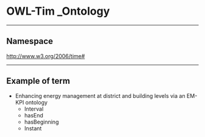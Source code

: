 # OWL-Tim _Ontology



---
## Namespace

http://www.w3.org/2006/time#

---

## Example of term

- Enhancing energy management at district and building levels via an EM-KPI ontology
	- Interval
	- hasEnd
	- hasBeginning
	- Instant
